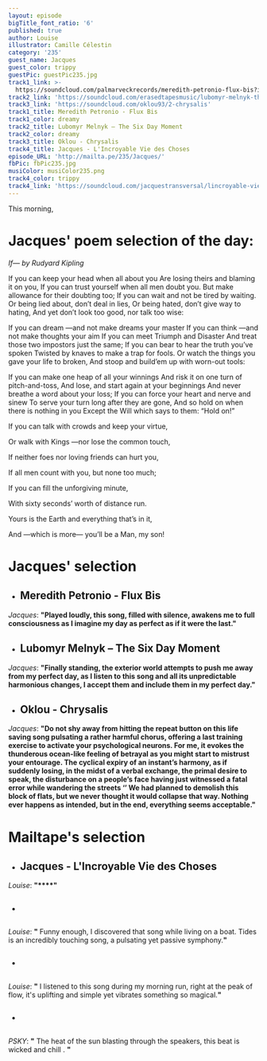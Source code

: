 ```yaml
---
layout: episode
bigTitle_font_ratio: '6'
published: true
author: Louise
illustrator: Camille Célestin
category: '235'
guest_name: Jacques
guest_color: trippy
guestPic: guestPic235.jpg
track1_link: >-
  https://soundcloud.com/palmarveckrecords/meredith-petronio-flux-bis?in=palmarveckrecords/sets/meredith-petronio-flux-bis
track2_link: 'https://soundcloud.com/erasedtapesmusic/lubomyr-melnyk-the-six-day-moment'
track3_link: 'https://soundcloud.com/oklou93/2-chrysalis'
track1_title: Meredith Petronio - Flux Bis
track1_color: dreamy
track2_title: Lubomyr Melnyk – The Six Day Moment
track2_color: dreamy
track3_title: Oklou - Chrysalis
track4_title: Jacques - L'Incroyable Vie des Choses
episode_URL: 'http://mailta.pe/235/Jacques/'
fbPic: fbPic235.jpg
musiColor: musiColor235.png
track4_color: trippy
track4_link: 'https://soundcloud.com/jacquestransversal/lincroyable-vie-des-choses'
---
```

<p id="introduction"> This morning,</p>

# Jacques' poem selection of the day: 

_If— by Rudyard Kipling_

If you can keep your head when all about you
Are losing theirs and blaming it on you,
If you can trust yourself when all men doubt you.
But make allowance for their doubting too;
If you can wait and not be tired by waiting.
Or being lied about, don’t deal in lies,
Or being hated, don’t give way to hating,
And yet don’t look too good, nor talk too wise:


If you can dream —and not make dreams your master
If you can think —and not make thoughts your aim
If you can meet Triumph and Disaster
And treat those two impostors just the same;
If you can bear to hear the truth you’ve spoken
Twisted by knaves to make a trap for fools.
Or watch the things you gave your life to broken,
And stoop and build’em up with worn-out tools:


If you can make one heap of all your winnings
And risk it on one turn of pitch-and-toss,
And lose, and start again at your beginnings
And never breathe a word about your loss;
If you can force your heart and nerve and sinew
To serve your turn long after they are gone,
And so hold on when there is nothing in you
Except the Will which says to them: “Hold on!”

If you can talk with crowds and keep your virtue,

Or walk with Kings —nor lose the common touch,

If neither foes nor loving friends can hurt you,

If all men count with you, but none too much;

If you can fill the unforgiving minute,

With sixty seconds’ worth of distance run.

Yours is the Earth and everything that’s in it,

And —which is more— you’ll be a Man, my son! 

# **Jacques' selection**

+ ## Meredith Petronio - Flux Bis
_Jacques_: **"**Played loudly, this song, filled with silence, awakens me to full consciousness as I imagine my day as perfect as if it were the last.**"**

+ ## Lubomyr Melnyk – The Six Day Moment
_Jacques_: **"**Finally standing, the exterior world attempts to push me away from my perfect day, as I listen to this song and all its unpredictable harmonious changes, I accept them and include them in my perfect day.**"**

+ ## Oklou - Chrysalis 
_Jacques_: **"**Do not shy away from hitting the repeat button on this life saving song pulsating a rather harmful chorus, offering a last training exercise to activate your psychological neurons. For me, it evokes the thunderous ocean-like feeling of betrayal as you might start to mistrust your entourage. The cyclical expiry of an instant’s harmony, as if suddenly losing, in the midst of a verbal exchange, the primal desire to speak, the disturbance on a people’s face having just witnessed a fatal error while wandering the streets ‘’ We had planned to demolish this block of flats, but we never thought it would collapse that way. Nothing ever happens as intended, but in the end, everything seems acceptable.**"**

# **Mailtape's selection**

+ ## Jacques - L'Incroyable Vie des Choses
_Louise_: **"****"**

+ ## 
_Louise_: **"** Funny enough, I discovered that song while living on a boat. Tides is an incredibly touching song, a pulsating yet passive symphony.**"**

+ ## 
_Louise_: **"** I listened to this song during my morning run, right at the peak of flow, it's uplifting and simple yet vibrates something so magical.**"**

+ ## 
_PSKY_: **"** The heat of the sun blasting through the speakers, this beat is wicked and chill . **"**
